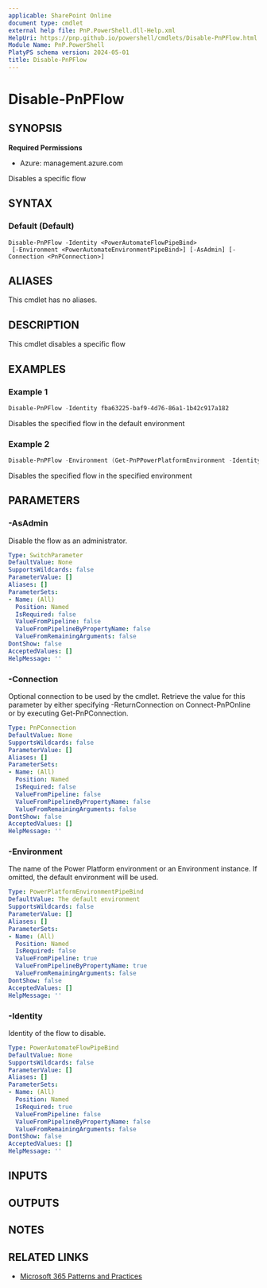 ```yaml
---
applicable: SharePoint Online
document type: cmdlet
external help file: PnP.PowerShell.dll-Help.xml
HelpUri: https://pnp.github.io/powershell/cmdlets/Disable-PnPFlow.html
Module Name: PnP.PowerShell
PlatyPS schema version: 2024-05-01
title: Disable-PnPFlow
---
```


# Disable-PnPFlow

## SYNOPSIS

**Required Permissions**

* Azure: management.azure.com

Disables a specific flow

## SYNTAX

### Default (Default)

```
Disable-PnPFlow -Identity <PowerAutomateFlowPipeBind>
 [-Environment <PowerAutomateEnvironmentPipeBind>] [-AsAdmin] [-Connection <PnPConnection>]
```

## ALIASES

This cmdlet has no aliases.

## DESCRIPTION

This cmdlet disables a specific flow

## EXAMPLES

### Example 1

```powershell
Disable-PnPFlow -Identity fba63225-baf9-4d76-86a1-1b42c917a182
```

Disables the specified flow in the default environment

### Example 2

```powershell
Disable-PnPFlow -Environment (Get-PnPPowerPlatformEnvironment -Identity "myenvironment") -Identity fba63225-baf9-4d76-86a1-1b42c917a182
```

Disables the specified flow in the specified environment

## PARAMETERS

### -AsAdmin

Disable the flow as an administrator.

```yaml
Type: SwitchParameter
DefaultValue: None
SupportsWildcards: false
ParameterValue: []
Aliases: []
ParameterSets:
- Name: (All)
  Position: Named
  IsRequired: false
  ValueFromPipeline: false
  ValueFromPipelineByPropertyName: false
  ValueFromRemainingArguments: false
DontShow: false
AcceptedValues: []
HelpMessage: ''
```

### -Connection

Optional connection to be used by the cmdlet.
Retrieve the value for this parameter by either specifying -ReturnConnection on Connect-PnPOnline or by executing Get-PnPConnection.

```yaml
Type: PnPConnection
DefaultValue: None
SupportsWildcards: false
ParameterValue: []
Aliases: []
ParameterSets:
- Name: (All)
  Position: Named
  IsRequired: false
  ValueFromPipeline: false
  ValueFromPipelineByPropertyName: false
  ValueFromRemainingArguments: false
DontShow: false
AcceptedValues: []
HelpMessage: ''
```

### -Environment

The name of the Power Platform environment or an Environment instance. If omitted, the default environment will be used.

```yaml
Type: PowerPlatformEnvironmentPipeBind
DefaultValue: The default environment
SupportsWildcards: false
ParameterValue: []
Aliases: []
ParameterSets:
- Name: (All)
  Position: Named
  IsRequired: false
  ValueFromPipeline: true
  ValueFromPipelineByPropertyName: true
  ValueFromRemainingArguments: false
DontShow: false
AcceptedValues: []
HelpMessage: ''
```

### -Identity

Identity of the flow to disable.

```yaml
Type: PowerAutomateFlowPipeBind
DefaultValue: None
SupportsWildcards: false
ParameterValue: []
Aliases: []
ParameterSets:
- Name: (All)
  Position: Named
  IsRequired: true
  ValueFromPipeline: false
  ValueFromPipelineByPropertyName: false
  ValueFromRemainingArguments: false
DontShow: false
AcceptedValues: []
HelpMessage: ''
```

## INPUTS

## OUTPUTS

## NOTES

## RELATED LINKS

- [Microsoft 365 Patterns and Practices](https://aka.ms/m365pnp)
